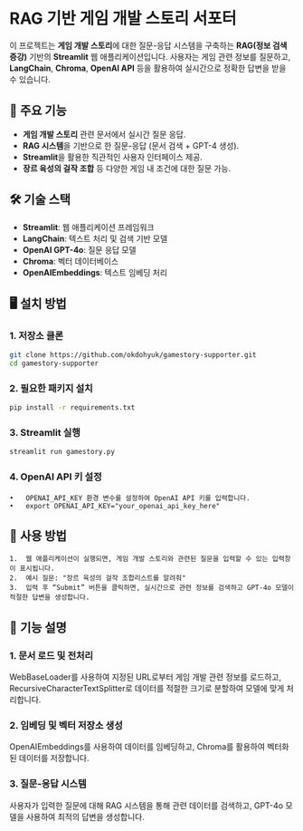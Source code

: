 # RAG 기반 게임 개발 스토리 서포터

이 프로젝트는 **게임 개발 스토리**에 대한 질문-응답 시스템을 구축하는 **RAG(정보 검색 증강)** 기반의 **Streamlit** 웹 애플리케이션입니다. 사용자는 게임 관련 정보를 질문하고, **LangChain**, **Chroma**, **OpenAI API** 등을 활용하여 실시간으로 정확한 답변을 받을 수 있습니다.

## 📌 주요 기능

- **게임 개발 스토리** 관련 문서에서 실시간 질문 응답.
- **RAG 시스템**을 기반으로 한 질문-응답 (문서 검색 + GPT-4 생성).
- **Streamlit**을 활용한 직관적인 사용자 인터페이스 제공.
- **장르 육성의 걸작 조합** 등 다양한 게임 내 조건에 대한 질문 가능.

## 🛠️ 기술 스택

- **Streamlit**: 웹 애플리케이션 프레임워크
- **LangChain**: 텍스트 처리 및 검색 기반 모델
- **OpenAI GPT-4o**: 질문 응답 모델
- **Chroma**: 벡터 데이터베이스
- **OpenAIEmbeddings**: 텍스트 임베딩 처리

## 🖥️ 설치 방법

### 1. 저장소 클론

```bash
git clone https://github.com/okdohyuk/gamestory-supporter.git
cd gamestory-supporter
```

### 2. 필요한 패키지 설치

```bash
pip install -r requirements.txt
```

### 3. Streamlit 실행

```bash
streamlit run gamestory.py
```

### 4. OpenAI API 키 설정

	•	OPENAI_API_KEY 환경 변수를 설정하여 OpenAI API 키를 입력합니다.
	•	export OPENAI_API_KEY="your_openai_api_key_here"

## 📝 사용 방법

	1.	웹 애플리케이션이 실행되면, 게임 개발 스토리와 관련된 질문을 입력할 수 있는 입력창이 표시됩니다.
	2.	예시 질문: "장르 육성의 걸작 조합리스트를 알려줘"
	3.	입력 후 “Submit” 버튼을 클릭하면, 실시간으로 관련 정보를 검색하고 GPT-4o 모델이 적절한 답변을 생성합니다.

## 🔧 기능 설명

### 1. 문서 로드 및 전처리

WebBaseLoader를 사용하여 지정된 URL로부터 게임 개발 관련 정보를 로드하고, RecursiveCharacterTextSplitter로 데이터를 적절한 크기로 분할하여 모델에 맞게 처리합니다.

### 2. 임베딩 및 벡터 저장소 생성

OpenAIEmbeddings를 사용하여 데이터를 임베딩하고, Chroma를 활용하여 벡터화된 데이터를 저장합니다.

### 3. 질문-응답 시스템

사용자가 입력한 질문에 대해 RAG 시스템을 통해 관련 데이터를 검색하고, GPT-4o 모델을 사용하여 최적의 답변을 생성합니다.